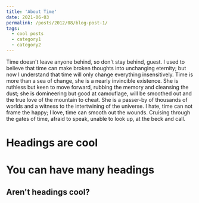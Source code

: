```yaml
---
title: 'About Time'
date: 2021-06-03
permalink: /posts/2012/08/blog-post-1/
tags:
  - cool posts
  - category1
  - category2
---
```


Time doesn't leave anyone behind, so don't stay behind, guest.
I used to believe that time can make broken thoughts into unchanging eternity; but now I understand that time will only change everything insensitively.
Time is more than a sea of change, she is a nearly invincible existence. She is ruthless but keen to move forward, rubbing the memory and cleansing the dust; she is domineering but good at camouflage, will be smoothed out and the true love of the mountain to cheat. She is a passer-by of thousands of worlds and a witness to the intertwining of the universe.
I hate, time can not frame the happy; I love, time can smooth out the wounds. Cruising through the gates of time, afraid to speak, unable to look up, at the beck and call.

Headings are cool
======

You can have many headings
======

Aren't headings cool?
------
